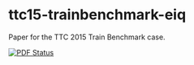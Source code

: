 # ttc15-trainbenchmark-eiq
Paper for the TTC 2015 Train Benchmark case. 

[![PDF Status](https://www.sharelatex.com/github/repos/FTSRG/paper-ttc15-trainbenchmark-eiq/builds/latest/badge.svg)](https://www.sharelatex.com/github/repos/FTSRG/paper-ttc15-trainbenchmark-eiq/builds/latest/output.pdf)

